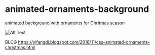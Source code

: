 # animated-ornaments-background
animated background with ornaments for Chritmas season


![Alt Text](https://media.giphy.com/media/23cfctuUOLzgWE8EDs/giphy.gif)

BLOG https://yifangdi.blogspot.com/2018/11/css-animated-ornaments-christmas.html